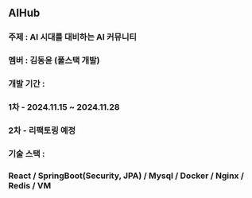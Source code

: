 ## AIHub
### 주제 : AI 시대를 대비하는 AI 커뮤니티
### 멤버 : 김동윤 (풀스택 개발)
### 개발 기간 : 
  ### 1차 - 2024.11.15 ~ 2024.11.28
  ### 2차 - 리팩토링 예정
### 기술 스택 :
 ### React / SpringBoot(Security, JPA) / Mysql / Docker / Nginx / Redis / VM

